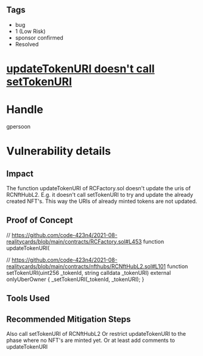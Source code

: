 ## Tags

- bug
- 1 (Low Risk)
- sponsor confirmed
- Resolved

# [updateTokenURI doesn't call setTokenURI ](https://github.com/code-423n4/2021-08-realitycards-findings/issues/12) 

# Handle

gpersoon


# Vulnerability details

## Impact
The function updateTokenURI of RCFactory.sol doesn't update the uris of RCNftHubL2.
E.g. it doesn't call setTokenURI to try and update the already created NFT's.
This way the URIs of already minted tokens are not updated.

## Proof of Concept
// https://github.com/code-423n4/2021-08-realitycards/blob/main/contracts/RCFactory.sol#L453
 function updateTokenURI(

// https://github.com/code-423n4/2021-08-realitycards/blob/main/contracts/nfthubs/RCNftHubL2.sol#L101
function setTokenURI(uint256 _tokenId, string calldata _tokenURI) external onlyUberOwner {
        _setTokenURI(_tokenId, _tokenURI);
    }

## Tools Used

## Recommended Mitigation Steps
Also call setTokenURI of RCNftHubL2
Or restrict updateTokenURI to the phase where no NFT's are minted yet.
Or at least add comments to updateTokenURI 

